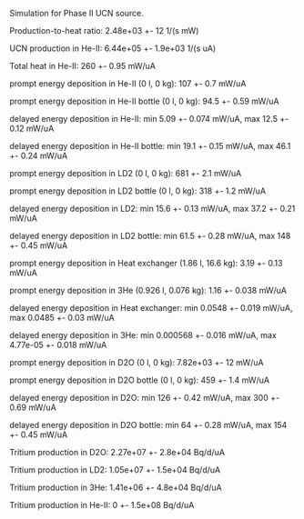 Simulation for Phase II UCN source.

Production-to-heat ratio:
2.48e+03 +- 12 1/(s mW)

UCN production in He-II:
6.44e+05 +- 1.9e+03 1/(s uA)

Total heat in He-II:
260 +- 0.95 mW/uA

prompt energy deposition in He-II (0 l, 0 kg):
107 +- 0.7 mW/uA

prompt energy deposition in He-II bottle (0 l, 0 kg):
94.5 +- 0.59 mW/uA

delayed energy deposition in He-II:
min 5.09 +- 0.074 mW/uA, max 12.5 +- 0.12 mW/uA

delayed energy deposition in He-II bottle:
min 19.1 +- 0.15 mW/uA, max 46.1 +- 0.24 mW/uA

prompt energy deposition in LD2 (0 l, 0 kg):
681 +- 2.1 mW/uA

prompt energy deposition in LD2 bottle (0 l, 0 kg):
318 +- 1.2 mW/uA

delayed energy deposition in LD2:
min 15.6 +- 0.13 mW/uA, max 37.2 +- 0.21 mW/uA

delayed energy deposition in LD2 bottle:
min 61.5 +- 0.28 mW/uA, max 148 +- 0.45 mW/uA

prompt energy deposition in Heat exchanger (1.86 l, 16.6 kg):
3.19 +- 0.13 mW/uA

prompt energy deposition in 3He (0.926 l, 0.076 kg):
1.16 +- 0.038 mW/uA

delayed energy deposition in Heat exchanger:
min 0.0548 +- 0.019 mW/uA, max 0.0485 +- 0.03 mW/uA

delayed energy deposition in 3He:
min 0.000568 +- 0.016 mW/uA, max 4.77e-05 +- 0.018 mW/uA

prompt energy deposition in D2O (0 l, 0 kg):
7.82e+03 +- 12 mW/uA

prompt energy deposition in D2O bottle (0 l, 0 kg):
459 +- 1.4 mW/uA

delayed energy deposition in D2O:
min 126 +- 0.42 mW/uA, max 300 +- 0.69 mW/uA

delayed energy deposition in D2O bottle:
min 64 +- 0.28 mW/uA, max 154 +- 0.45 mW/uA

Tritium production in D2O:
2.27e+07 +- 2.8e+04 Bq/d/uA

Tritium production in LD2:
1.05e+07 +- 1.5e+04 Bq/d/uA

Tritium production in 3He:
1.41e+06 +- 4.8e+04 Bq/d/uA

Tritium production in He-II:
0 +- 1.5e+08 Bq/d/uA

